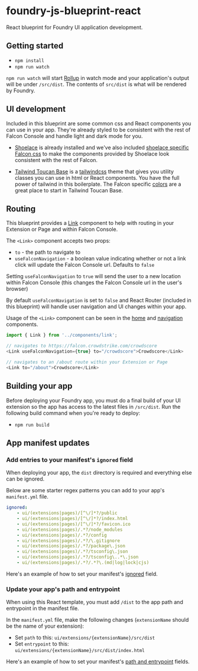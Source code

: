 # foundry-js-blueprint-react

React blueprint for Foundry UI application development.  

## Getting started

- `npm install`
- `npm run watch`

`npm run watch` will start [Rollup](https://rollupjs.org/) in watch mode and your application's output will be under `/src/dist`.  The contents of `src/dist` is what will be rendered by Foundry.

## UI development

Included in this blueprint are some common css and React components you can use in your app. They're already styled to be consistent with the rest of Falcon Console and handle light and dark mode for you.

- [Shoelace](https://shoelace.style/frameworks/react) is already installed and we've also included [shoelace specific Falcon css](https://github.com/CrowdStrike/falcon-shoelace) to make the components provided by Shoelace look consistent with the rest of Falcon.

- [Tailwind Toucan Base](https://github.com/CrowdStrike/tailwind-toucan-base) is a [tailwindcss](https://tailwindcss.com/) theme that gives you utility classes you can use in html or React components. You have the full power of tailwind in this boilerplate.  The Falcon specific [colors](https://tailwind-toucan-base.pages.dev/#Colors) are a great place to start in Tailwind Toucan Base.

## Routing

This blueprint provides a [Link](/src/components/link.js) component to help with routing in your Extension or Page and within Falcon Console.

The `<Link>` component accepts two props:

- `to` - the path to navigate to
- `useFalconNavigation` - a boolean value indicating whether or not a link click will update the Falcon Console url.  Defaults to `false`

Setting `useFalconNavigation` to `true` will send the user to a new location within Falcon Console (this changes the Falcon Console url in the user's browser)

By default `useFalconNavigation` is set to `false` and React Router (included in this blueprint) will handle user navigation and UI changes within your app.

Usage of the `<Link>` component can be seen in the [home](/src/routes/home.js) and [navigation](/src/components/navigation.js) components.

```js
import { Link } from '../components/link';

// navigates to https://falcon.crowdstrike.com/crowdscore
<Link useFalconNavigation={true} to="/crowdscore">Crowdscore</Link>

// navigates to an /about route within your Extension or Page 
<Link to="/about">Crowdscore</Link>
```

## Building your app

Before deploying your Foundry app, you must do a final build of your UI extension so the app has access to the latest files in `/src/dist`.  Run the following build command when you're ready to deploy:

- `npm run build`

## App manifest updates

### Add entries to your manifest's `ignored` field

When deploying your app, the `dist` directory is required and everything else can be ignored.  

Below are some starter regex patterns you can add to your app's `manifest.yml` file.

```yaml
ignored:
    - ui/(extensions|pages)/[^\/]*?/public
    - ui/(extensions|pages)/[^\/]*?/index.html
    - ui/(extensions|pages)/[^\/]*?/favicon.ico
    - ui/(extensions|pages)/.*?/node_modules
    - ui/(extensions|pages)/.*?/config
    - ui/(extensions|pages)/.*?/\.gitignore
    - ui/(extensions|pages)/.*?/package\.json
    - ui/(extensions|pages)/.*?/tsconfig\.json
    - ui/(extensions|pages)/.*?/tsconfig\..*\.json
    - ui/(extensions|pages)/.*?/.*?\.(md|log|lock|cjs)
```

Here's an example of how to set your manifest's [ignored](https://github.com/CrowdStrike/foundry-sample-mitre/blob/main/manifest.yml#L5-L30) field.

### Update your app's path and entrypoint

When using this React template, you must add `/dist` to the app path and entrypoint in the manifest file.

In the `manifest.yml` file, make the following changes (`extensionName` should be the name of your extension):

- Set `path` to this: `ui/extensions/{extensionName}/src/dist`
- Set `entrypoint` to this: `ui/extensions/{extensionName}/src/dist/index.html`

Here's an example of how to set your manifest's [path and entrypoint](https://github.com/CrowdStrike/foundry-sample-mitre/blob/main/manifest.yml#L39-L40) fields.